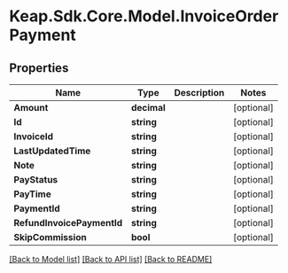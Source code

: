 # Keap.Sdk.Core.Model.InvoiceOrderPayment

## Properties

Name | Type | Description | Notes
------------ | ------------- | ------------- | -------------
**Amount** | **decimal** |  | [optional] 
**Id** | **string** |  | [optional] 
**InvoiceId** | **string** |  | [optional] 
**LastUpdatedTime** | **string** |  | [optional] 
**Note** | **string** |  | [optional] 
**PayStatus** | **string** |  | [optional] 
**PayTime** | **string** |  | [optional] 
**PaymentId** | **string** |  | [optional] 
**RefundInvoicePaymentId** | **string** |  | [optional] 
**SkipCommission** | **bool** |  | [optional] 

[[Back to Model list]](../README.md#documentation-for-models) [[Back to API list]](../README.md#documentation-for-api-endpoints) [[Back to README]](../README.md)

